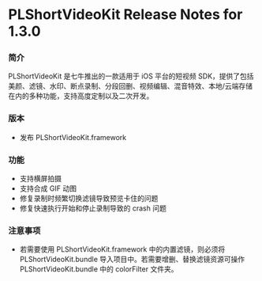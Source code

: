 # PLShortVideoKit Release Notes for 1.3.0

### 简介
PLShortVideoKit 是七牛推出的一款适用于 iOS 平台的短视频 SDK，提供了包括美颜、滤镜、水印、断点录制、分段回删、视频编辑、混音特效、本地/云端存储在内的多种功能，支持高度定制以及二次开发。

### 版本
* 发布 PLShortVideoKit.framework

### 功能
* 支持横屏拍摄
* 支持合成 GIF 动图
* 修复录制时频繁切换滤镜导致预览卡住的问题
* 修复快速执行开始和停止录制导致的 crash 问题

### 注意事项
* 若需要使用 PLShortVideoKit.framework 中的内置滤镜，则必须将 PLShortVideoKit.bundle 导入项目中。若需要增删、替换滤镜资源可操作 PLShortVideoKit.bundle 中的 colorFilter 文件夹。